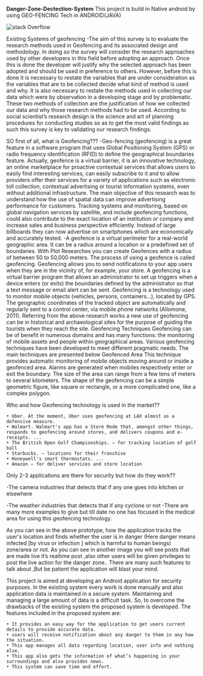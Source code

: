 **Danger-Zone-Dectection-System**
This project is build in Native android by using GEO-FENCING Tech in ANDROID(JAVA)

![stack Overflow](http://lmsotfy.com/so.png)

Existing Systems of geofencing 
-The aim of this survey is to evaluate the research methods used in Geofencing and its associated design and methodology. In doing so the survey will consider the research approaches used by other developers in this field before adopting an approach. Once this is done the developer will justify why the selected approach has been adopted and should be used in preference to others. However, before this is done it is necessary to restate the variables that are under consideration as the variables that are to be collected decide what kind of method is used and why. It is also necessary to restate the methods used in collecting our data which were by observation in a developing stage and by problematic. These two methods of collection are the justification of how we collected our data and why those research methods had to be used. According to social scientist’s research design is the science and art of planning procedures for conducting studies so as to get the most valid findings as such this survey is key to validating our research findings. 

SO first of all, what is Geofencing??? 
-Geo-fencing (geofencing) is a great feature in a software program that uses Global Positioning System (GPS) or radio frequency identification (RFID) to define the geographical boundaries feature. Actually, geofence is a virtual barrier, it is an innovative technology, an online marketplace for proactive contextual services that allows users to easily find interesting services, can easily subscribe to it and to allow providers offer their services for a variety of applications such as electronic toll collection, contextual advertising or tourist information systems, even without additional infrastructure. The main objective of this research was to understand how the use of spatial data can improve advertising performance for customers. Tracking systems and monitoring, based on global navigation services by satellite, and include geofencing functions, could also contribute to the exact location of an institution or company and increase sales and business perspective efficiently. Instead of large billboards they can now advertise on smartphones which are economically and accurately tested.
-A geofence is a virtual perimeter for a real-world geographic area. It can be a radius around a location or a predefined set of boundaries. With Plot Researches you can create Geofences with a radius of between 50 to 50,000 meters. The process of using a geofence is called geofencing. Geofencing allows you to send notifications to your app users when they are in the vicinity of, for example, your store. A geofencing is a virtual barrier program that allows an administrator to set up triggers when a device enters (or exits) the boundaries defined by the administrator so that a text message or email alert can be sent. Geofencing is a technology used to monitor mobile objects (vehicles, persons, containers…), located by GPS. The geographic coordinates of the tracked object are automatically and regularly sent to a control center, via mobile phone networks (Allomone, 2011). Referring from the above research works a new use of geofencing can be in historical and archaeological sites for the purpose of guiding the tourists when they reach the site.
Geofencing Techniques Geofencing can be of benefit in numerous domains and has many functions: the monitoring of mobile assets and people within geographical areas. Various geofencing techniques have been developed to meet different pragmatic needs. The main techniques are presented below Geofenced Area This technique provides automatic monitoring of mobile objects moving around or inside a geofenced area. Alarms are generated when mobiles respectively enter or exit the boundary. The size of the area can range from a few tens of meters to several kilometers. The shape of the geofencing can be a simple geometric figure, like square or rectangle, or a more complicated one, like a complex polygon.

Who and how Geofencing technology is used in the market??

    • Uber. At the moment, Uber uses geofencing at LAX almost as a defensive measure. 
    • Walmart. Walmart's app has a Store Mode that, amongst other things, responds to geofencing around stores, and delivers coupons and e-receipts. ...
    • The British Open Golf Championships. – for tracking location of golf ball
    • Starbucks. – locations for their franchise
    • Honeywell's smart thermostats. ...
    • Amazon – for deliver services and store location

Only 2-3 applications are there for security but how do they work??




-The camera industries that detects that if any one goes into kitchen or elsewhere




 -The weather industries that detects that if any        cyclone or not
-There are many more examples to give but till date no one has focused in the medical area for using this geofencing technology.


As you can see in the above prototype, how the application tracks the user's location and finds whether the user is in danger (Here danger means infected [by virus or infection ] which is harmful to human beings) zone/area or not.
As you can see in another image you will see posts that are made live it’s realtime post ,also other users will be given privileges to post the live action for the danger zone..
There are many such features to talk about ,But be patient the application will blast your mind.


This project is aimed at developing an Android application for security purposes. In the existing system every work is done manually and also application data is maintained in a secure system. Maintaining and managing a large amount of data is a difficult task. So, to overcome the drawbacks of the existing system the proposed system is developed. The features included in the proposed system are:

    • It provides an easy way for the application to get users current details to provide accurate data.
    • users will receive notification about any danger to them in any how the situation.
    • This app manages all data regarding location, user info and nothing else.
    • This app also gets the information of what’s happening in your surroundings and also provides news.
    • This system can save time and effort.
